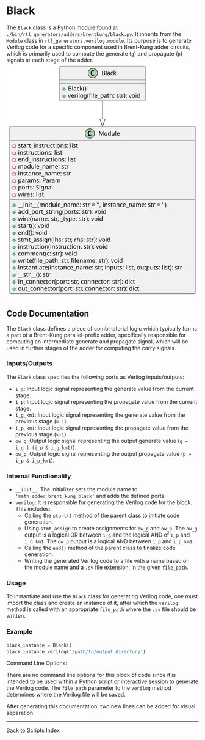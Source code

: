 # Black

The `Black` class is a Python module found at `./bin/rtl_generators/adders/brentkung/black.py`. It inherits from the `Module` class in `rtl_generators.verilog.module`. Its purpose is to generate Verilog code for a specific component used in Brent-Kung adder circuits, which is primarily used to compute the generate (`g`) and propagate (`p`) signals at each stage of the adder.
![Black UML](../../images_scripts_uml/Adder_Black.svg)

## Code Documentation

The `Black` class defines a piece of combinatorial logic which typically forms a part of a Brent-Kung parallel-prefix adder, specifically responsible for computing an intermediate generate and propagate signal, which will be used in further stages of the adder for computing the carry signals.

### Inputs/Outputs

The `Black` class specifies the following ports as Verilog inputs/outputs:

- `i_g`: Input logic signal representing the generate value from the current stage.
- `i_p`: Input logic signal representing the propagate value from the current stage.
- `i_g_km1`: Input logic signal representing the generate value from the previous stage (`k-1`).
- `i_p_km1`: Input logic signal representing the propagate value from the previous stage (`k-1`).
- `ow_g`: Output logic signal representing the output generate value (`g = i_g | (i_p & i_g_km1)`).
- `ow_p`: Output logic signal representing the output propagate value (`p = i_p & i_p_km1`).

### Internal Functionality

- `__init__`: The initializer sets the module name to `'math_adder_brent_kung_black'` and adds the defined ports.
- `verilog`: It is responsible for generating the Verilog code for the block. This includes:
  - Calling the `start()` method of the parent class to initiate code generation.
  - Using `stmt_assign` to create assignments for `ow_g` and `ow_p`. The `ow_g` output is a logical OR between `i_g` and the logical AND of `i_p` and `i_g_km1`. The `ow_p` output is a logical AND between `i_p` and `i_p_km1`.
  - Calling the `end()` method of the parent class to finalize code generation.
  - Writing the generated Verilog code to a file with a name based on the module name and a `.sv` file extension, in the given `file_path`.

### Usage

To instantiate and use the `Black` class for generating Verilog code, one must import the class and create an instance of it, after which the `verilog` method is called with an appropriate `file_path` where the `.sv` file should be written.

### Example

```python
black_instance = Black()
black_instance.verilog('/path/to/output_directory')
```

Command Line Options:

There are no command line options for this block of code since it is intended to be used within a Python script or interactive session to generate the Verilog code. The `file_path` parameter to the `verilog` method determines where the Verilog file will be saved.

After generating this documentation, two new lines can be added for visual separation.

---

[Back to Scripts Index](index.md)
